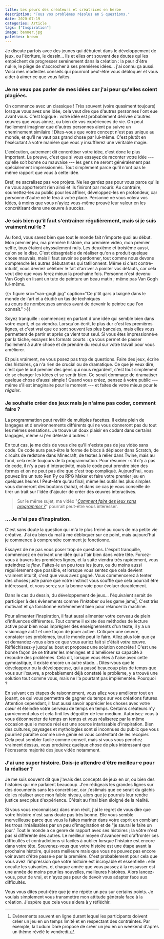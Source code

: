 ```yaml
---
title: Les peurs des créateurs et créatrices en herbe
description: "Tous vos problèmes résolus en 5 questions."
date: 2020-07-19
categories: Article
tags: ["Inspiration"]
image: banner.jpg
palettes: brown
---
```


Je discute parfois avec des jeunes qui débutent dans le développement de jeux, ou l'écriture, le dessin... Ils et elles ont souvent des doutes qui les empêchent de progresser sereinement dans la création : la peur d'être nul·le, le piège de s'accrocher à ses premières idées... j'ai connu ça aussi. Voici mes modestes conseils qui pourront peut-être vous débloquer et vous aider à aimer ce que vous faites.

<!--more-->

### Je ne veux pas parler de mes idées car j'ai peur qu'elles soient plagiées.

On commence avec un classique ! Très souvent (voire quasiment toujours) lorsque vous avez une idée, cela veut dire que d'autres personnes l'ont eue avant vous. C'est logique : votre idée est probablement dérivée d'autres œuvres que vous aimez, ou bien de vos expériences de vie. On peut facilement imaginer que d'autres personnes aient pu suivre un cheminement similaire ! Dites-vous que votre concept n'est pas unique au monde, et qu'il ne vaut pas grand chose par lui-même. C'est plutôt en l'exécutant à votre manière que vous y insufflerez une véritable magie.

L'exécution, autrement dit concrétiser votre idée, c'est donc le plus important. La preuve, c'est que si vous essayez de raconter votre idée --- qu'elle soit bonne ou mauvaise --- les gens ne seront généralement pas spécialement impressionnés. Tout simplement parce qu'il n'ont pas le même rapport que vous à cette idée.

Bref, ne sacralisez pas vos projets. Ne les gardez pas pour vous parce qu'ils ne vous apporteront rien ainsi et ils finiront par mourir. Au contraire, soumettez-les au public pour les affiner, développez-les en profondeur, car personne d'autre ne le fera à votre place. Personne ne vous volera vos idées, à moins que vous n'ayiez vous-même prouvé leur valeur en les concrétisant dans une œuvre à succès.

### Je sais bien qu'il faut s'entraîner régulièrement, mais si je suis vraiment nul·le ?

Au fond, vous savez bien que tout le monde fait n'importe quoi au début. Mon premier jeu, ma première histoire, ma première vidéo, mon premier selfie, tous étaient abyssalement nuls. Les deuxième et troisième aussi, qu'on se le dise. C'est désagréable de réaliser qu'on a produit quelque chose mauvais, mais il faut savoir se pardonner, tout comme nous devons comprendre les autres débutant·es qui tatillonnent. Même si c'est contre-intuitif, vous devriez célébrer le fait d'arriver à pointer vos défauts, car cela veut dire que vous ferez mieux la prochaine fois. Personne n'est devenu Van Gogh en lisant un tuto de peinture un beau matin ; même pas Van Gogh lui-même.

{{< figure src="van-gogh.jpg" caption="Ce p'tit gars a baigné dans le monde de l'art et a étudié un tas de techniques<br>au cours de nombreuses années avant de devenir le peintre que l'on connaît." >}}

Soyez tranquille : commencez en partant d'une idée qui semble bien dans votre esprit, et ça viendra. Lorsqu'on écrit, le plus dur c'est les premières lignes, et c'est vrai que ce sont souvent les plus bancales, mais elles vous permettent de partir et après ça vient tout seul. Si vous êtes impressionné·e par la tâche, essayez les formats courts : ça vous permet de passer facilement à autre chose et de prendre du recul sur votre travail pour vous améliorer.

Et puis vraiment, ne vous posez pas trop de questions. Faire des jeux, écrire des histoires, ça n'a rien de crucial ou de dramatique. Ce que je veux dire, c'est que le but premier des gens qui nous regardent, c'est tout simplement de se changer les idées et se sentir bien. Ce serait dommage de dramatiser quelque chose d'aussi simple ! Quand vous créez, pensez à votre public --- même s'il est imaginaire pour le moment --- et faites de votre mieux pour le *régaler*.

### Je souhaite créer des jeux mais je n'aime pas coder, comment faire ?

La programmation peut revêtir de multiples facettes. Il existe plein de langages et d'environnements différents qui ne vous donneront pas du tout les mêmes sensations. Je trouve un doux plaisir en codant dans certains langages, même si j'en déteste d'autres !

En tout cas, je me dois de vous dire qu'il n'existe pas de jeu vidéo sans code. Ce code aura peut-être la forme de blocs à déplacer dans Scratch, de circuits de redstone dans Minecraft, de textes à relier dans Twine, mais au fond, cela reste toujours de la programmation. Pour résumer : s'il n'y a pas de code, il n'y a pas d'interactivité, mais le code peut prendre bien des formes et on ne peut pas dire que c'est trop compliqué. Aujourd'hui, vous pouvez lire un tuto Ren'Py ou RPG Maker et faire votre premier jeu en quelques heures ! Peut-être qu'au final, même les outils les plus simples vous donneront des boutons (haha), et dans ce cas je vous conseille de tirer un trait sur l'idée d'ajouter de créer des œuvres interactives.

> Sur le même sujet, ma vidéo "*[Comment faire des jeux sans programmer ?](https://www.youtube.com/watch?v=AAp3cNlJxCw)*" pourrait peut-être vous intéresser.

### ... Je n'ai pas d'inspiration.

C'est sans doute la question qui m'a le plus freiné au cours de ma petite vie créative. J'ai eu bien du mal à me débloquer sur ce point, mais aujourd'hui je commence à comprendre comment je fonctionne.

Essayez de ne pas vous poser trop de questions. L'esprit tranquille, commencez en écrivant une idée qui a l'air bien dans votre tête. Forcez-vous à travers les premières lignes, et la suite viendra très rapidement, vous atteindrez le *flow*. Faites-le un peu tous les jours, ou du moins aussi régulièrement que possible, et lorsque vous sentez que cela devient vraiment intuitif, c'est que vous avez gagné. Vous commencerez à tenter des choses juste parce que votre instinct vous souffle que cela pourrait être intéressant, et vous serez sur la bonne voie pour évoluer durablement.

Dans le cas du dessin, du développement de jeux... l'équivalent serait de participer à des évènements comme l'Inktober ou les game jams[^jam]. C'est très motivant et ça fonctionne extrêmement bien pour relancer la machine.

[^jam]: Evènements souvent en ligne durant lequel les participants doivent créer un jeu en un temps limité et en respectant des contraintes. Par exemple, la Ludum Dare propose de créer un jeu en un weekend d'après un thème révélé le vendredi.

Pour alimenter l'inspiration, il faut aussi alimenter votre cerveau de plein d'influences différentes. Tout comme il existe des méthodes de lecture active pour bien vous imprégner des enseignements d'un texte, il y a un visionnage actif et une façon de jouer active. Critiquer une oeuvre, constater ses problèmes, tout le monde peut le faire. Allez plus loin que ça et demandez-vous alors ce que vous auriez fait si c'était *votre* œuvre. Réfléchissez-y jusqu'au bout et proposez une solution concrète ! C'est une bonne façon de se triturer les méninges et d'améliorer sa capacité à résoudre des problèmes. Cela dit, lorsque vous êtes à l'aise avec cette gymnastique, il existe encore un autre stade... Dites-vous que le développeur ou la développeuse, qui a passé beaucoup plus de temps que vous sur l'œuvre, a probablement déjà constaté le problème, y a trouvé une solution tout comme vous, mais ne l'a pourtant pas implémentée. Pourquoi ?

En suivant ces étapes de raisonnement, vous allez vous améliorer tout en jouant, ce qui vous permettra de gagner du temps sur vos créations futures. Attention cependant, il faut aussi savoir apprécier les choses avec votre cœur et éteindre votre cerveau de temps en temps. Certains créateurs n'y parviennent plus et cela finit les dégoûter de leur medium. Autorisez-vous à vous déconnecter de temps en temps et vous réaliserez par la même occasion que le monde réel est une source intarissable d'inspiration. Bien des cultures, paysages et mythologies sont si inconnues du public que vous pourriez paraître comme un·e génie en vous contentant de les recopier. Cela peut sembler facile comme conseil, mais si vous vous penchez vraiment dessus, vous produirez quelque chose de plus intéressant que l'écrasante majorité des jeux vidéo notamment.

### J'ai une super histoire. Dois-je attendre d'être meilleur·e pour la réaliser ?

Je me suis souvent dit que j'avais des concepts de jeux en or, ou bien des histoires qui me parlaient beaucoup. J'en rédigeais les grandes lignes sur des documents sans les concrétiser, car j'estimais que ce serait du gâchis de les réaliser avec mon faible niveau, alors que je pourrais leur rendre justice avec plus d'expérience. C'était au final bien éloigné de la réalité.

Si vous vous reconnaissez dans mon récit, j'ai le regret de vous dire que votre histoire n'est sans doute pas très bonne. Elle vous semble merveilleuse parce que vous la faites mariner dans votre esprit en comblant les trous irréalisables par un peu d'imagination et de "je saurai le faire un jour." Tout le monde a ce genre de rapport avec ses histoires ; la vôtre n'est pas si différente des autres. Le meilleur moyen d'avancer est d'affronter ces difficultés et contradictions si faciles à oublier lorsque l'histoire est encore dans votre tête. Souvenez-vous que votre histoire est une étape avant la prochaine histoire, qui sera meilleure mais que vous ne pouvez pas encore voir avant d'être passé·e par la première. C'est probablement pour cela que vous avez l'impression que votre histoire est incroyable et essentielle : elle occulte les suivantes, et chaque année que vous passez à la ressasser est une année de moins pour les nouvelles, meilleures histoires. Alors lancez-vous, pour de vrai, et n'ayez pas peur de devoir vous adapter face aux difficultés.

Vous vous dites peut-être que je me répète un peu sur certains points. Je voulais simplement vous transmettre mon attitude générale face à la création. J'espère que cela vous aidera à y réfléchir.
